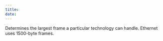 ```yaml
---
title: 
date: 
---
```


Determines the largest frame a particular technology can handle. Ethernet uses 1500-byte frames.

